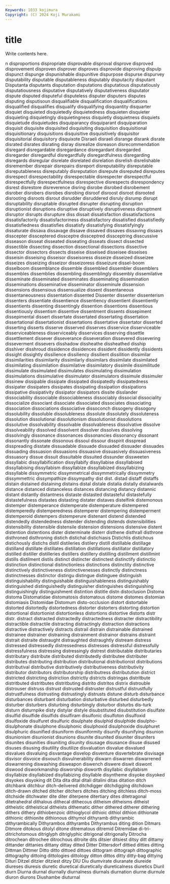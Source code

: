 ```yaml
---
Keywords: 1033 kojimura
Copyright: (C) 2024 Koji Murakami
---
```


# title

Write contents here.



n disproportions dispropriate disprovable
disproval disprove disproved disprovement disproven disprover disproves disprovide disproving dispulp
dispunct dispunge dispunishable dispunitive dispurpose dispurse dispurvey disputability disputable disputableness
disputably disputacity disputant Disputanta disputants disputation disputations disputatious disputatiously disputatiousness
disputative disputatively disputativeness disputator dispute disputed disputeful disputeless disputer disputers
disputes disputing disputisoun disqualifiable disqualification disqualifications disqualified disqualifies disqualify disqualifying
disquantity disquarter disquiet disquieted disquietedly disquietedness disquieten disquieter disquieting disquietingly
disquietingness disquietly disquietness disquiets disquietude disquietudes disquiparancy disquiparant disquiparation disquisit
disquisite disquisited disquisiting disquisition disquisitional disquisitionary disquisitions disquisitive disquisitively disquisitor
disquisitorial disquisitory disquixote Disraeli disraeli disrange disrank disrate disrated disrates
disrating disray disrealize disreason disrecommendation disregard disregardable disregardance disregardant disregarded
disregarder disregardful disregardfully disregardfulness disregarding disregards disregular disrelate disrelated disrelation
disrelish disrelishable disremember disrepair disrepairs disreport disreputability disreputable disreputableness disreputably
disreputation disrepute disreputed disreputes disrespect disrespectability disrespectable disrespecter disrespectful disrespectfully
disrespectfulness disrespective disrespects disrespondency disrest disrestore disreverence disring disrobe disrobed
disrobement disrober disrobers disrobes disrobing disroof disroost disroot disrooted disrooting
disroots disrout disrudder disruddered disruly disrump disrupt disruptability disruptable disrupted
disrupter disrupting disruption disruptionist disruptions disruptive disruptively disruptiveness disruptment disruptor
disrupts disrupture diss dissait dissatisfaction dissatisfactions dissatisfactorily dissatisfactoriness dissatisfactory dissatisfied
dissatisfiedly dissatisfiedness dissatisfies dissatisfy dissatisfying dissatisfyingly dissaturate dissava dissavage dissave
dissaved dissaves dissaving dissavs disscepter dissceptered dissceptre dissceptred dissceptring disscussive
disseason disseat disseated disseating disseats dissect dissected dissectible dissecting dissection
dissectional dissections dissective dissector dissectors dissects disseise disseised disseisee disseises
disseisin disseising disseisor disseisoress disseize disseized disseizee disseizes disseizing disseizor
disseizoress disseizure dissel-boom disselboom dissemblance dissemble dissembled dissembler dissemblers dissembles
dissemblies dissembling dissemblingly dissembly dissemilative disseminate disseminated disseminates disseminating dissemination
disseminations disseminative disseminator disseminule dissension dissensions dissensious dissensualize dissent dissentaneous
dissentaneousness dissentation dissented Dissenter dissenter dissenterism dissenters dissentiate dissentience dissentiency
dissentient dissentiently dissentients dissenting dissentingly dissention dissentions dissentious dissentiously dissentism
dissentive dissentment dissents dissepiment dissepimental dissert dissertate dissertated dissertating dissertation
dissertational dissertationist dissertations dissertative dissertator disserted disserting disserts disserve disserved
disserves disservice disserviceable disserviceableness disserviceably disservices disserving dissettle dissettlement dissever
disseverance disseveration dissevered dissevering disseverment dissevers disshadow dissheathe dissheathed disship
disshiver disshroud dissidence dissidences dissident dissidently dissidents dissight dissightly dissilience
dissiliency dissilient dissilition dissimilar dissimilarities dissimilarity dissimilarly dissimilars dissimilate dissimilated
dissimilating dissimilation dissimilative dissimilatory dissimile dissimilitude dissimulate dissimulated dissimulates dissimulating
dissimulation dissimulations dissimulative dissimulator dissimulators dissimule dissimuler dissinew dissipable dissipate
dissipated dissipatedly dissipatedness dissipater dissipaters dissipates dissipating dissipation dissipations dissipative
dissipativity dissipator dissipators dissite disslander dissociability dissociable dissociableness dissociably dissocial
dissociality dissocialize dissociant dissociate dissociated dissociates dissociating dissociation dissociations dissociative
dissoconch dissogeny dissogony dissolubility dissoluble dissolubleness dissolute dissolutely dissoluteness dissolution
dissolutional dissolutionism dissolutionist dissolutions dissolutive dissolvability dissolvable dissolvableness dissolvative dissolve
dissolveability dissolved dissolvent dissolver dissolves dissolving dissolvingly dissonance dissonances dissonancies
dissonancy dissonant dissonantly dissonate dissonous dissoul dissour disspirit disspread disspreading
disstate dissuadable dissuade dissuaded dissuader dissuades dissuading dissuasion dissuasions dissuasive
dissuasively dissuasiveness dissuasory dissue dissuit dissuitable dissuited dissunder dissweeten dissyllabic
dissyllabification dissyllabify dissyllabise dissyllabised dissyllabising dissyllabism dissyllabize dissyllabized dissyllabizing dissyllable
dissymmetric dissymmetrical dissymmetrically dissymmetry dissymmettric dissympathize dissympathy dist dist. distad
distaff distaffs distain distained distaining distains distal distale distalia distally
distalwards distance distanced distanceless distances distancing distancy distannic distant distantly
distantness distaste distasted distasteful distastefully distastefulness distastes distasting distater distaves
distelfink distemonous distemper distemperance distemperate distemperature distempered distemperedly distemperedness distemperer
distempering distemperment distemperoid distempers distemperure distenant distend distended distendedly distendedness
distender distending distends distensibilities distensibility distensible distensile distension distensions distensive
distent distention distentions dister disterminate disterr disthene disthrall disthrone disthroned
disthroning distich distichal distichiasis Distichlis distichous distichously distichs distil distileries
distilery distill distillable distillage distilland distillate distillates distillation distillations distillator
distillatory distilled distiller distilleries distillers distillery distilling distillment distillmint distills
distilment distils distinct distincter distinctest distinctify distinctio distinction distinctional distinctionless
distinctions distinctity distinctive distinctively distinctiveness distinctivenesses distinctly distinctness distinctnesses distinctor
distingu distingue distinguee distinguish distinguishability distinguishable distinguishableness distinguishably distinguished distinguishedly
distinguisher distinguishes distinguishing distinguishingly distinguishment distintion distitle distn distoclusion Distoma
distoma Distomatidae distomatosis distomatous distome distomes distomian distomiasis Distomidae Distomum
disto-occlusion distort distortable distorted distortedly distortedness distorter distorters distorting distortion
distortional distortionist distortionless distortions distortive distorts distr distr. distract distracted
distractedly distractedness distracter distractibility distractible distractile distracting distractingly distraction distractions
distractive distractively distracts distrail distrain distrainable distrained distrainee distrainer distraining
distrainment distrainor distrains distraint distrait distraite distraught distraughted distraughtly distream
distress distressed distressedly distressedness distresses distressful distressfully distressfulness distressing distressingly
distrest distributable distributaries distributary distribute distributed distributedly distributee distributer distributes
distributing distribution distributional distributionist distributions distributival distributive distributively distributiveness distributivity
distributor distributors distributorship distributress distributution district districted districting distriction districtly
districts distringas distritbute distritbuted distritbutes distritbuting distrito distritos distrix distrouble
distrouser distruss distrust distrusted distruster distrustful distrustfully distrustfulness distrusting distrustingly
distrusts distune disturb disturbance disturbances disturbant disturbation disturbative disturbed disturbedly
disturber disturbers disturbing disturbingly disturbor disturbs dis-turk disturn disturnpike disty
distylar distyle disubstituted disubstitution disulfate disulfid disulfide disulfids disulfiram disulfonic
disulfoton disulfoxid disulfoxide disulfuret disulfuric disulphate disulphid disulphide disulpho- disulphonate
disulphone disulphonic disulphoxid disulphoxide disulphuret disulphuric disunified disuniform disuniformity disunify
disunifying disunion disunionism disunionist disunions disunite disunited disuniter disuniters disunites
disunities disuniting disunity disusage disusance disuse disused disuses disusing disutility
disutilize disvaluation disvalue disvalued disvalues disvaluing disvantage disvelop disventure disvertebrate
disvisage disvisor disvoice disvouch disvulnerability diswarn diswarren diswarrened diswarrening diswashing
disweapon diswench diswere diswit diswont diswood disworkmanship disworship disworth disyllabic
disyllabism disyllabize disyllabized disyllabizing disyllable disyntheme disyoke disyoked disyokes disyoking
dit Dita dita dital ditali ditalini ditas ditation ditch ditchbank
ditchbur ditch-delivered ditchdigger ditchdigging ditchdown ditch-drawn ditched ditcher ditchers ditches
ditching ditchless ditch-moss ditchside ditchwater dite diter diterpene ditertiary dites
ditetragonal ditetrahedral dithalous dithecal dithecous ditheism ditheisms ditheist ditheistic ditheistical
ditheists dithematic dither dithered ditherer dithering dithers dithery dithiobenzoic dithioglycol
dithioic dithiol dithion dithionate dithionic dithionite dithionous dithymol dithyramb dithyrambic
dithyrambically Dithyrambos dithyrambs Dithyrambus diting dition Ditmars Ditmore ditokous ditolyl
ditone ditrematous ditremid Ditremidae di-tri- ditrichotomous ditriglyph ditriglyphic ditrigonal ditrigonally
Ditrocha ditrochean ditrochee ditrochous ditroite dits ditsier ditsiest ditsy ditt
dittamy dittander dittanies dittany dittay ditted Ditter Dittersdorf dittied ditties
ditting Dittman Dittmer Ditto ditto dittoed dittoes dittogram dittograph dittographic
dittography dittoing dittologies dittology ditton dittos ditty ditty-bag dittying Dituri
Ditzel ditzier ditziest ditzy DIU Diu diumvirate diuranate diureide diureses
diuresis diuretic diuretical diuretically diureticalness diuretics Diuril diurn Diurna diurnal
diurnally diurnalness diurnals diurnation diurne diurnule diuron diurons Diushambe diuturnal
